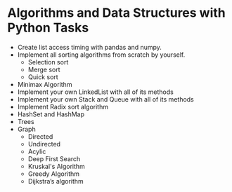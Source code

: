 # Algorithms and Data Structures with Python Tasks

- Create list access timing with pandas and numpy.
- Implement all sorting algorithms from scratch by yourself.
  - Selection sort
  - Merge sort
  - Quick sort
- Minimax Algorithm
- Implement your own LinkedList with all of its methods
- Implement your own Stack and Queue with all of its methods
- Implement Radix sort algorithm
- HashSet and HashMap
- Trees
- Graph
  - Directed
  - Undirected
  - Acylic
  - Deep First Search
  - Kruskal's Algorithm
  - Greedy Algorithm
  - Dijkstra’s algorithm